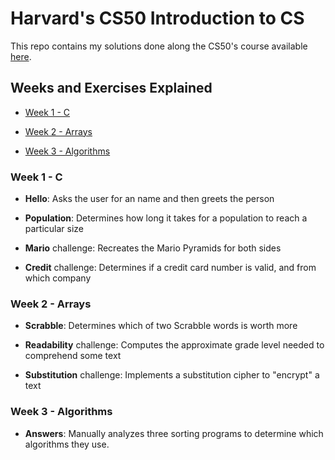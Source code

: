 # Harvard's CS50 Introduction to CS
This repo contains my solutions done along the CS50's course available [here](https://cs50.harvard.edu/x/2021/).

## Weeks and Exercises Explained

* [Week 1 - C](#week-1---c)

* [Week 2 - Arrays](#week-2---arrays)

* [Week 3 - Algorithms](#week-3---algorithms)

### Week 1 - C

* **Hello**: Asks the user for an name and then greets the person

* **Population**: Determines  how long it takes for a population to reach a particular size

* **Mario** challenge: Recreates the Mario Pyramids for both sides

* **Credit** challenge: Determines if a credit card number is valid, and from which company

### Week 2 - Arrays

* **Scrabble**: Determines which of two Scrabble words is worth more

* **Readability** challenge: Computes the approximate grade level needed to comprehend some text

* **Substitution** challenge: Implements a substitution cipher to "encrypt" a text

### Week 3 - Algorithms

* **Answers**: Manually analyzes three sorting programs to determine which algorithms they use.
